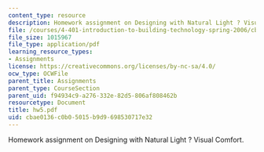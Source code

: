 ```yaml
---
content_type: resource
description: Homework assignment on Designing with Natural Light ? Visual Comfort.
file: /courses/4-401-introduction-to-building-technology-spring-2006/cbae0136c0b05015b9d9698530717e32_hw5.pdf
file_size: 1015967
file_type: application/pdf
learning_resource_types:
- Assignments
license: https://creativecommons.org/licenses/by-nc-sa/4.0/
ocw_type: OCWFile
parent_title: Assignments
parent_type: CourseSection
parent_uid: f94934c9-a276-332e-82d5-806af808462b
resourcetype: Document
title: hw5.pdf
uid: cbae0136-c0b0-5015-b9d9-698530717e32
---
```

Homework assignment on Designing with Natural Light ? Visual Comfort.